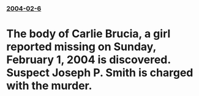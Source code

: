 ### [2004-02-6](/news/2004/02/6/index.md)

#  The body of Carlie Brucia, a girl reported missing on Sunday, February 1, 2004 is discovered. Suspect Joseph P. Smith is charged with the murder.



